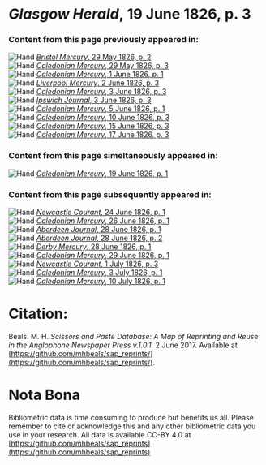 # *Glasgow Herald*, 19 June 1826, p. 3  
  
### Content from this page previously appeared in:  
![Hand](http://scissorsandpaste.net/wp-content/uploads/2017/06/smallhandpointer.png) [*Bristol Mercury*, 29 May 1826, p. 2](https://mhbeals.github.io/sap_html/Bristol-Mercury/Bristol-Mercury-29-May-1826-p-2)  
![Hand](http://scissorsandpaste.net/wp-content/uploads/2017/06/smallhandpointer.png) [*Caledonian Mercury*, 29 May 1826, p. 3](https://mhbeals.github.io/sap_html/Caledonian-Mercury/Caledonian-Mercury-29-May-1826-p-3)  
![Hand](http://scissorsandpaste.net/wp-content/uploads/2017/06/smallhandpointer.png) [*Caledonian Mercury*, 1 June 1826, p. 1](https://mhbeals.github.io/sap_html/Caledonian-Mercury/Caledonian-Mercury-1-June-1826-p-1)  
![Hand](http://scissorsandpaste.net/wp-content/uploads/2017/06/smallhandpointer.png) [*Liverpool Mercury*, 2 June 1826, p. 3](https://mhbeals.github.io/sap_html/Liverpool-Mercury/Liverpool-Mercury-2-June-1826-p-3)  
![Hand](http://scissorsandpaste.net/wp-content/uploads/2017/06/smallhandpointer.png) [*Caledonian Mercury*, 3 June 1826, p. 3](https://mhbeals.github.io/sap_html/Caledonian-Mercury/Caledonian-Mercury-3-June-1826-p-3)  
![Hand](http://scissorsandpaste.net/wp-content/uploads/2017/06/smallhandpointer.png) [*Ipswich Journal*, 3 June 1826, p. 3](https://mhbeals.github.io/sap_html/Ipswich-Journal/Ipswich-Journal-3-June-1826-p-3)  
![Hand](http://scissorsandpaste.net/wp-content/uploads/2017/06/smallhandpointer.png) [*Caledonian Mercury*, 5 June 1826, p. 1](https://mhbeals.github.io/sap_html/Caledonian-Mercury/Caledonian-Mercury-5-June-1826-p-1)  
![Hand](http://scissorsandpaste.net/wp-content/uploads/2017/06/smallhandpointer.png) [*Caledonian Mercury*, 10 June 1826, p. 3](https://mhbeals.github.io/sap_html/Caledonian-Mercury/Caledonian-Mercury-10-June-1826-p-3)  
![Hand](http://scissorsandpaste.net/wp-content/uploads/2017/06/smallhandpointer.png) [*Caledonian Mercury*, 15 June 1826, p. 3](https://mhbeals.github.io/sap_html/Caledonian-Mercury/Caledonian-Mercury-15-June-1826-p-3)  
![Hand](http://scissorsandpaste.net/wp-content/uploads/2017/06/smallhandpointer.png) [*Caledonian Mercury*, 17 June 1826, p. 3](https://mhbeals.github.io/sap_html/Caledonian-Mercury/Caledonian-Mercury-17-June-1826-p-3)  
  
### Content from this page simeltaneously appeared in:  
![Hand](http://scissorsandpaste.net/wp-content/uploads/2017/06/smallhandpointer.png) [*Caledonian Mercury*, 19 June 1826, p. 1](https://mhbeals.github.io/sap_html/Caledonian-Mercury/Caledonian-Mercury-19-June-1826-p-1)  
  
### Content from this page subsequently appeared in:  
![Hand](http://scissorsandpaste.net/wp-content/uploads/2017/06/smallhandpointer.png) [*Newcastle Courant*, 24 June 1826, p. 1](https://mhbeals.github.io/sap_html/Newcastle-Courant/Newcastle-Courant-24-June-1826-p-1)  
![Hand](http://scissorsandpaste.net/wp-content/uploads/2017/06/smallhandpointer.png) [*Caledonian Mercury*, 26 June 1826, p. 1](https://mhbeals.github.io/sap_html/Caledonian-Mercury/Caledonian-Mercury-26-June-1826-p-1)  
![Hand](http://scissorsandpaste.net/wp-content/uploads/2017/06/smallhandpointer.png) [*Aberdeen Journal*, 28 June 1826, p. 1](https://mhbeals.github.io/sap_html/Aberdeen-Journal/Aberdeen-Journal-28-June-1826-p-1)  
![Hand](http://scissorsandpaste.net/wp-content/uploads/2017/06/smallhandpointer.png) [*Aberdeen Journal*, 28 June 1826, p. 2](https://mhbeals.github.io/sap_html/Aberdeen-Journal/Aberdeen-Journal-28-June-1826-p-2)  
![Hand](http://scissorsandpaste.net/wp-content/uploads/2017/06/smallhandpointer.png) [*Derby Mercury*, 28 June 1826, p. 1](https://mhbeals.github.io/sap_html/Derby-Mercury/Derby-Mercury-28-June-1826-p-1)  
![Hand](http://scissorsandpaste.net/wp-content/uploads/2017/06/smallhandpointer.png) [*Caledonian Mercury*, 29 June 1826, p. 1](https://mhbeals.github.io/sap_html/Caledonian-Mercury/Caledonian-Mercury-29-June-1826-p-1)  
![Hand](http://scissorsandpaste.net/wp-content/uploads/2017/06/smallhandpointer.png) [*Newcastle Courant*, 1 July 1826, p. 3](https://mhbeals.github.io/sap_html/Newcastle-Courant/Newcastle-Courant-1-July-1826-p-3)  
![Hand](http://scissorsandpaste.net/wp-content/uploads/2017/06/smallhandpointer.png) [*Caledonian Mercury*, 3 July 1826, p. 1](https://mhbeals.github.io/sap_html/Caledonian-Mercury/Caledonian-Mercury-3-July-1826-p-1)  
![Hand](http://scissorsandpaste.net/wp-content/uploads/2017/06/smallhandpointer.png) [*Caledonian Mercury*, 10 July 1826, p. 1](https://mhbeals.github.io/sap_html/Caledonian-Mercury/Caledonian-Mercury-10-July-1826-p-1)  


# Citation: 

Beals. M. H. *Scissors and Paste Database: A Map of Reprinting and Reuse in the Anglophone Newspaper Press v.1.0.1.* 2 June 2017. Available at [https://github.com/mhbeals/sap_reprints/](https://github.com/mhbeals/sap_reprints/). 

# Nota Bona

Bibliometric data is time consuming to produce but benefits us all. Please remember to cite or acknowledge this and any other bibliometric data you use in your research. All data is available CC-BY 4.0 at [https://github.com/mhbeals/sap_reprints](https://github.com/mhbeals/sap_reprints)